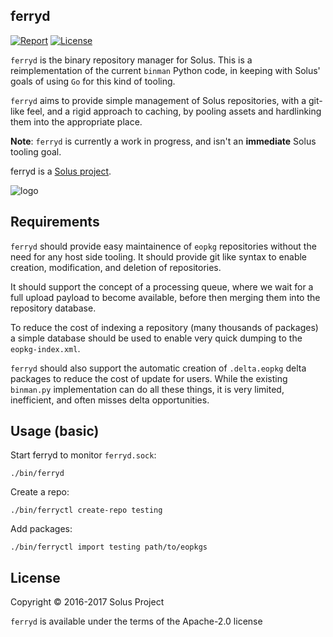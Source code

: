 ferryd
--------

[![Report](https://goreportcard.com/badge/github.com/solus-project/binman)](https://goreportcard.com/report/github.com/solus-project/ferryd) [![License](https://img.shields.io/badge/License-Apache%202.0-blue.svg)](https://opensource.org/licenses/Apache-2.0)

`ferryd` is the binary repository manager for Solus. This is a reimplementation of the current `binman` Python code, in keeping with Solus' goals of using `Go` for this kind of tooling.

`ferryd` aims to provide simple management of Solus repositories, with a git-like feel, and a rigid approach to caching, by pooling assets and hardlinking them into the appropriate place.


**Note**: `ferryd` is currently a work in progress, and isn't an **immediate** Solus tooling goal.

ferryd is a [Solus project](https://solus-project.com/).

![logo](https://build.solus-project.com/logo.png)

Requirements
------------

`ferryd` should provide easy maintainence of `eopkg` repositories without the need for any host side tooling. It should provide git like syntax to enable creation, modification, and deletion of repositories.

It should support the concept of a processing queue, where we wait for a full upload payload to become available, before then merging them into the repository database.

To reduce the cost of indexing a repository (many thousands of packages) a simple database should be used to enable very quick dumping to the `eopkg-index.xml`.

`ferryd` should also support the automatic creation of `.delta.eopkg` delta packages to reduce the cost of update for users. While the existing `binman.py` implementation can do all these things, it is very limited, inefficient, and often misses delta opportunities.


Usage (basic)
-------------

Start ferryd to monitor `ferryd.sock`:

    ./bin/ferryd

Create a repo:

    ./bin/ferryctl create-repo testing

Add packages:

    ./bin/ferryctl import testing path/to/eopkgs

License
-------

Copyright © 2016-2017 Solus Project

`ferryd` is available under the terms of the Apache-2.0 license
